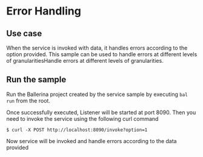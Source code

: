 # Error Handling
## Use case
When the service is invoked with data, it handles errors according to the option provided. This sample can be used to handle errors at different levels of granularitiesHandle errors at different levels of granularities.

## Run the sample
Run the Ballerina project created by the service sample by executing `bal run` from the root.

Once successfully executed, Listener will be started at port 8090. Then you need to invoke the service using the following curl command
```
$ curl -X POST http://localhost:8090/invoke?option=1
```
Now service will be invoked and handle errors according to the data provided  
